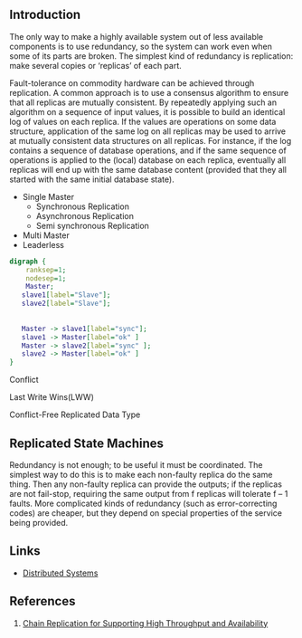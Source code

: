 ## Introduction

The only way to make a highly available system out of less available components is to use redundancy, so the system can work even when some of its parts are broken.
The simplest kind of redundancy is replication: make several copies or ‘replicas’ of each part.

Fault-tolerance on commodity hardware can be achieved through replication.
A common approach is to use a consensus algorithm to ensure that all replicas are mutually consistent.
By repeatedly applying such an algorithm on a sequence of input values, it is possible to build an identical log of values on each replica.
If the values are operations on some data structure, application of the same log on all replicas may be used to arrive at mutually consistent data structures on all replicas.
For instance, if the log contains a sequence of database operations, and if the same sequence of operations is applied to the (local) database on each replica,
eventually all replicas will end up with the same database content (provided that they all started with the same initial database state).

- Single Master
  - Synchronous Replication
  - Asynchronous Replication
  - Semi synchronous Replication
- Multi Master
- Leaderless


```dot
digraph {
    ranksep=1;
    nodesep=1;
    Master;
   slave1[label="Slave"];
   slave2[label="Slave"];
    
    
   Master -> slave1[label="sync"];
   slave1 -> Master[label="ok" ]
   Master -> slave2[label="sync" ];
   slave2 -> Master[label="ok" ]
}
```



Conflict

Last Write Wins(LWW)

Conflict-Free Replicated Data Type

## Replicated State Machines

Redundancy is not enough; to be useful it must be coordinated.
The simplest way to do this is to make each non-faulty replica do the same thing.
Then any non-faulty replica can provide the outputs; if the replicas are not fail-stop, requiring the same output from f replicas will tolerate f – 1 faults.
More complicated kinds of redundancy (such as error-correcting codes) are cheaper, but they depend on special properties of the service being provided.



## Links

- [Distributed Systems](/docs/CS/Distributed/Distributed_Systems.md)


## References

1. [Chain Replication for Supporting High Throughput and Availability](https://www.cs.cornell.edu/home/rvr/papers/OSDI04.pdf)